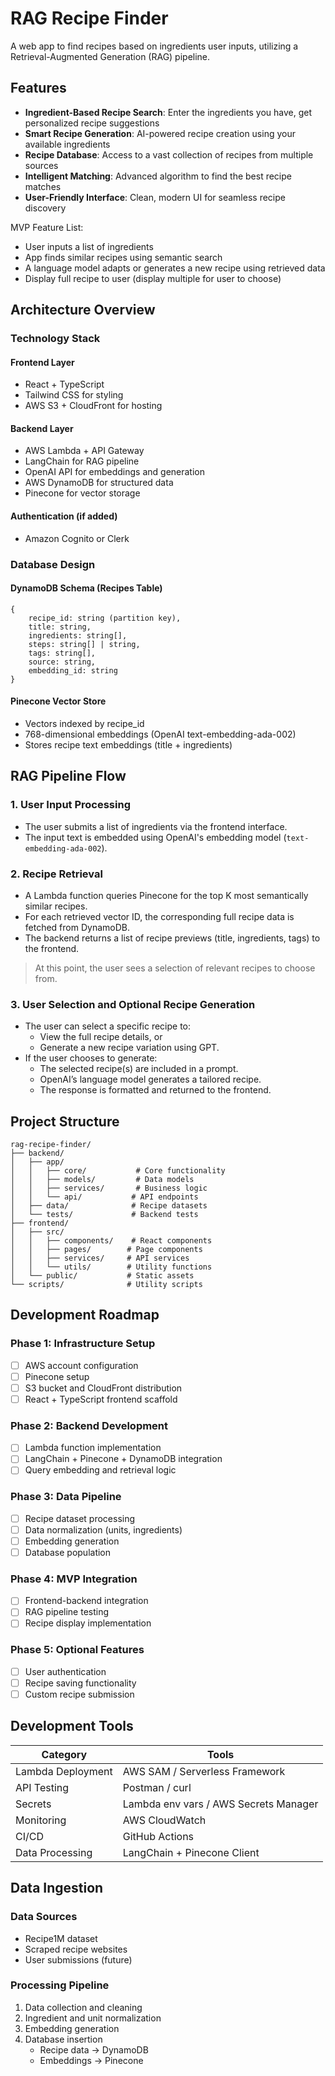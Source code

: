 # RAG Recipe Finder

A web app to find recipes based on ingredients user inputs, utilizing a Retrieval-Augmented Generation (RAG) pipeline.

## Features

- **Ingredient-Based Recipe Search**: Enter the ingredients you have, get personalized recipe suggestions
- **Smart Recipe Generation**: AI-powered recipe creation using your available ingredients
- **Recipe Database**: Access to a vast collection of recipes from multiple sources
- **Intelligent Matching**: Advanced algorithm to find the best recipe matches
- **User-Friendly Interface**: Clean, modern UI for seamless recipe discovery

MVP Feature List:

- User inputs a list of ingredients
- App finds similar recipes using semantic search
- A language model adapts or generates a new recipe using retrieved data
- Display full recipe to user (display multiple for user to choose)

## Architecture Overview

### Technology Stack

#### Frontend Layer
- React + TypeScript
- Tailwind CSS for styling
- AWS S3 + CloudFront for hosting

#### Backend Layer
- AWS Lambda + API Gateway
- LangChain for RAG pipeline
- OpenAI API for embeddings and generation
- AWS DynamoDB for structured data
- Pinecone for vector storage

#### Authentication (if added)
- Amazon Cognito or Clerk

### Database Design

#### DynamoDB Schema (Recipes Table)
```
{
    recipe_id: string (partition key),
    title: string,
    ingredients: string[],
    steps: string[] | string,
    tags: string[],
    source: string,
    embedding_id: string
}
```

#### Pinecone Vector Store
- Vectors indexed by recipe_id
- 768-dimensional embeddings (OpenAI text-embedding-ada-002)
- Stores recipe text embeddings (title + ingredients)


## RAG Pipeline Flow

### 1. User Input Processing
- The user submits a list of ingredients via the frontend interface.
- The input text is embedded using OpenAI's embedding model (`text-embedding-ada-002`).

### 2. Recipe Retrieval
- A Lambda function queries Pinecone for the top K most semantically similar recipes.
- For each retrieved vector ID, the corresponding full recipe data is fetched from DynamoDB.
- The backend returns a list of recipe previews (title, ingredients, tags) to the frontend.

> At this point, the user sees a selection of relevant recipes to choose from.

### 3. User Selection and Optional Recipe Generation
- The user can select a specific recipe to:
  - View the full recipe details, or
  - Generate a new recipe variation using GPT.
- If the user chooses to generate:
  - The selected recipe(s) are included in a prompt.
  - OpenAI’s language model generates a tailored recipe.
  - The response is formatted and returned to the frontend.

## Project Structure

```
rag-recipe-finder/
├── backend/
│   ├── app/
│   │   ├── core/           # Core functionality
│   │   ├── models/         # Data models
│   │   ├── services/       # Business logic
│   │   └── api/           # API endpoints
│   ├── data/              # Recipe datasets
│   └── tests/             # Backend tests
├── frontend/
│   ├── src/
│   │   ├── components/    # React components
│   │   ├── pages/        # Page components
│   │   ├── services/     # API services
│   │   └── utils/        # Utility functions
│   └── public/           # Static assets
└── scripts/              # Utility scripts
```

## Development Roadmap

### Phase 1: Infrastructure Setup
- [ ] AWS account configuration
- [ ] Pinecone setup
- [ ] S3 bucket and CloudFront distribution
- [ ] React + TypeScript frontend scaffold

### Phase 2: Backend Development
- [ ] Lambda function implementation
- [ ] LangChain + Pinecone + DynamoDB integration
- [ ] Query embedding and retrieval logic

### Phase 3: Data Pipeline
- [ ] Recipe dataset processing
- [ ] Data normalization (units, ingredients)
- [ ] Embedding generation
- [ ] Database population

### Phase 4: MVP Integration
- [ ] Frontend-backend integration
- [ ] RAG pipeline testing
- [ ] Recipe display implementation

### Phase 5: Optional Features
- [ ] User authentication
- [ ] Recipe saving functionality
- [ ] Custom recipe submission

## Development Tools

| Category | Tools |
|----------|--------|
| Lambda Deployment | AWS SAM / Serverless Framework |
| API Testing | Postman / curl |
| Secrets | Lambda env vars / AWS Secrets Manager |
| Monitoring | AWS CloudWatch |
| CI/CD | GitHub Actions |
| Data Processing | LangChain + Pinecone Client |

## Data Ingestion

### Data Sources
- Recipe1M dataset
- Scraped recipe websites
- User submissions (future)

### Processing Pipeline
1. Data collection and cleaning
2. Ingredient and unit normalization
3. Embedding generation
4. Database insertion
   - Recipe data → DynamoDB
   - Embeddings → Pinecone

